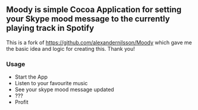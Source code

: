 ## Moody is simple Cocoa Application for setting your Skype mood message to the currently playing track in Spotify

This is a fork of https://github.com/alexandernilsson/Moody which gave me the basic idea and logic for creating this. Thank you!

### Usage

 * Start the App
 * Listen to your favourite music
 * See your skype mood message updated
 * ???
 * Profit
